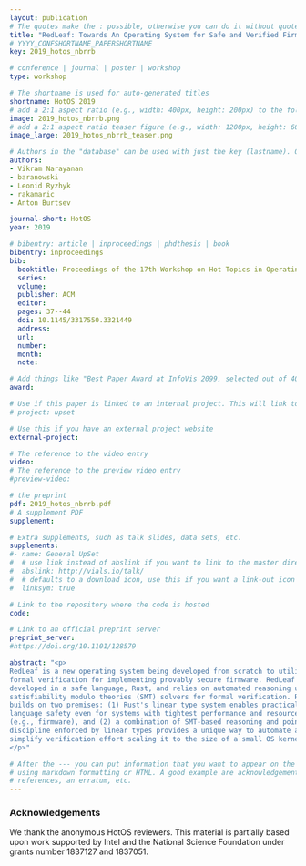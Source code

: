 ```yaml
---
layout: publication
# The quotes make the : possible, otherwise you can do it without quotes
title: "RedLeaf: Towards An Operating System for Safe and Verified Firmware"
# YYYY_CONFSHORTNAME_PAPERSHORTNAME
key: 2019_hotos_nbrrb

# conference | journal | poster | workshop
type: workshop

# The shortname is used for auto-generated titles
shortname: HotOS 2019
# add a 2:1 aspect ratio (e.g., width: 400px, height: 200px) to the folder /assets/images/papers/
image: 2019_hotos_nbrrb.png
# add a 2:1 aspect ratio teaser figure (e.g., width: 1200px, height: 600px) to the folder /assets/images/papers/
image_large: 2019_hotos_nbrrb_teaser.png

# Authors in the "database" can be used with just the key (lastname). Others can be written properly.
authors:
- Vikram Narayanan
- baranowski
- Leonid Ryzhyk
- rakamaric
- Anton Burtsev

journal-short: HotOS
year: 2019

# bibentry: article | inproceedings | phdthesis | book
bibentry: inproceedings
bib:
  booktitle: Proceedings of the 17th Workshop on Hot Topics in Operating Systems (HotOS)
  series:
  volume:
  publisher: ACM
  editor:
  pages: 37--44
  doi: 10.1145/3317550.3321449
  address:
  url:
  number:
  month:
  note:

# Add things like "Best Paper Award at InfoVis 2099, selected out of 4000 submissions"
award:

# Use if this paper is linked to an internal project. This will link to the project site
# project: upset

# Use this if you have an external project website
external-project:

# The reference to the video entry
video:
# The reference to the preview video entry
#preview-video:

# the preprint
pdf: 2019_hotos_nbrrb.pdf
# A supplement PDF
supplement:

# Extra supplements, such as talk slides, data sets, etc.
supplements:
#- name: General UpSet
#  # use link instead of abslink if you want to link to the master directory
#  abslink: http://vials.io/talk/
#  # defaults to a download icon, use this if you want a link-out icon
#  linksym: true

# Link to the repository where the code is hosted
code:

# Link to an official preprint server
preprint_server:
#https://doi.org/10.1101/128579

abstract: "<p>
RedLeaf is a new operating system being developed from scratch to utilize
formal verification for implementing provably secure firmware. RedLeaf is
developed in a safe language, Rust, and relies on automated reasoning using
satisfiability modulo theories (SMT) solvers for formal verification. RedLeaf
builds on two premises: (1) Rust's linear type system enables practical
language safety even for systems with tightest performance and resource budgets
(e.g., firmware), and (2) a combination of SMT-based reasoning and pointer
discipline enforced by linear types provides a unique way to automate and
simplify verification effort scaling it to the size of a small OS kernel.
</p>"

# After the --- you can put information that you want to appear on the website
# using markdown formatting or HTML. A good example are acknowledgements, extra
# references, an erratum, etc.
---
```

### Acknowledgements

We thank the anonymous HotOS reviewers.  This material is partially based upon
work supported by Intel and the National Science Foundation under grants number
1837127 and 1837051.

